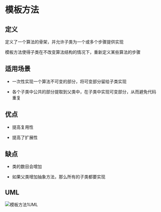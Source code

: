 # 模板方法

## 定义

定义了一个算法的骨架，并允许子类为一个或多个步骤提供实现

模板方法使得子类在不改变算法结构的情况下，重新定义某些算法的步骤

## 适用场景

* 一次性实现一个算法不可变的部分，将可变部分留给子类实现

* 各个子类中公共的部分提取到父类中，在子类中实现可变部分，从而避免代码重复

## 优点

* 提高复用性

* 提高了扩展性

## 缺点

* 类的数目会增加

* 如果父类增加抽象方法，那么所有的子类都要实现

## UML

![模板方法1UML](https://ws1.sinaimg.cn/large/7ebba446gy1fyy3c9esgaj20ua0gitb7.jpg)